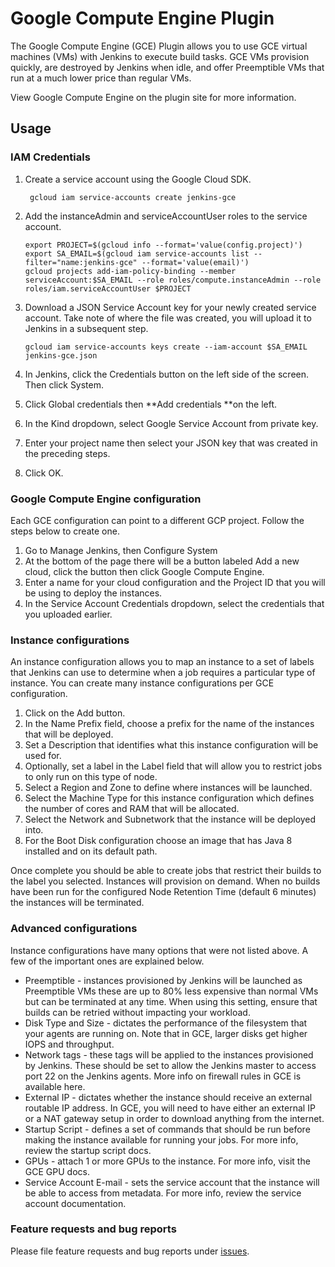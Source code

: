 <!--
 Copyright 2019 Google LLC

 Licensed under the Apache License, Version 2.0 (the "License"); you may not use this file except in
 compliance with the License. You may obtain a copy of the License at

        https://www.apache.org/licenses/LICENSE-2.0

 Unless required by applicable law or agreed to in writing, software distributed under the License
 is distributed on an "AS IS" BASIS, WITHOUT WARRANTIES OR CONDITIONS OF ANY KIND, either express or
 implied. See the License for the specific language governing permissions and limitations under the
 License.
-->
# Google Compute Engine Plugin
The Google Compute Engine (GCE) Plugin allows you to use GCE virtual machines (VMs) with Jenkins to execute build tasks. GCE VMs provision quickly, are destroyed by Jenkins when idle, and offer Preemptible VMs that run at a much lower price than regular VMs.


View Google Compute Engine on the plugin site for more information.

## Usage
### IAM Credentials
1. Create a service account using the Google Cloud SDK.

   ```
    gcloud iam service-accounts create jenkins-gce
   ```

2. Add the instanceAdmin and serviceAccountUser roles to the service account.

   ```
   export PROJECT=$(gcloud info --format='value(config.project)') 
   export SA_EMAIL=$(gcloud iam service-accounts list --filter="name:jenkins-gce" --format='value(email)') 
   gcloud projects add-iam-policy-binding --member serviceAccount:$SA_EMAIL --role roles/compute.instanceAdmin --role roles/iam.serviceAccountUser $PROJECT
   ```

3. Download a JSON Service Account key for your newly created service account. Take note of where the file was created, you will upload it to Jenkins in a subsequent step.

   ```
   gcloud iam service-accounts keys create --iam-account $SA_EMAIL jenkins-gce.json
   ```
4. In Jenkins, click the Credentials button on the left side of the screen. Then click System.

5. Click Global credentials then **Add credentials **on the left.

6. In the Kind dropdown, select Google Service Account from private key.

7. Enter your project name then select your JSON key that was created in the preceding steps.

8. Click OK.

### Google Compute Engine configuration
Each GCE configuration can point to a different GCP project. Follow the steps below to create one.

 1. Go to Manage Jenkins, then Configure System
 2. At the bottom of the page there will be a button labeled Add a new cloud, click the button then click Google Compute Engine.
 3. Enter a name for your cloud configuration and the Project ID that you will be using to deploy the instances.
 4. In the Service Account Credentials dropdown, select the credentials that you uploaded earlier.

### Instance configurations
An instance configuration allows you to map an instance to a set of labels that Jenkins can use to determine when a job requires a particular type of instance. You can create many instance configurations per GCE configuration.

1. Click on the Add button.
2. In the Name Prefix field, choose a prefix for the name of the instances that will be deployed.
3. Set a Description that identifies what this instance configuration will be used for.
4. Optionally, set a label in the Label field that will allow you to restrict jobs to only run on this type of node.
5. Select a Region and Zone to define where instances will be launched.
6. Select the Machine Type for this instance configuration which defines the number of cores and RAM that will be allocated.
7. Select the Network and Subnetwork that the instance will be deployed into.
8. For the Boot Disk configuration choose an image that has Java 8 installed and on its default path.

Once complete you should be able to create jobs that restrict their builds to the label you selected. Instances will provision on demand. When no builds have been run for the configured Node Retention Time (default 6 minutes) the instances will be terminated.

### Advanced configurations
Instance configurations have many options that were not listed above. A few of the important ones are explained below.

* Preemptible - instances provisioned by Jenkins will be launched as Preemptible VMs these are up to 80% less expensive than normal VMs but can be terminated at any time. When using this setting, ensure that builds can be retried without impacting your workload.
* Disk Type and Size - dictates the performance of the filesystem that your agents are running on. Note that in GCE, larger disks get higher IOPS and throughput.
* Network tags - these tags will be applied to the instances provisioned by Jenkins. These should be set to allow the Jenkins master to access port 22 on the Jenkins agents. More info on firewall rules in GCE is available here.
* External IP - dictates whether the instance should receive an external routable IP address. In GCE, you will need to have either an external IP or a NAT gateway setup in order to download anything from the internet.
* Startup Script - defines a set of commands that should be run before making the instance available for running your jobs. For more info, review the startup script docs.
* GPUs - attach 1 or more GPUs to the instance. For more info, visit the GCE GPU docs.
* Service Account E-mail - sets the service account that the instance will be able to access from metadata. For more info, review the service account documentation.

### Feature requests and bug reports
Please file feature requests and bug reports under [issues](https://github.com/jenkinsci/google-compute-engine-plugin/issues).


